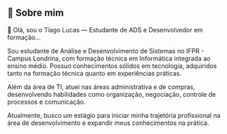 ## 🚀 Sobre mim
👋 Olá, sou o Tiago Lucas — Estudante de ADS e Desenvolvedor em formação...

Sou estudante de Análise e Desenvolvimento de Sistemas no IFPR - Campus Londrina, com formação técnica em Informática integrada ao ensino médio. Possuo conhecimentos sólidos em tecnologia, adquiridos tanto na formação técnica quanto em experiências práticas.


Além da área de TI, atuei nas áreas administrativa e de compras, desenvolvendo habilidades como organização, negociação, controle de processos e comunicação.

Atualmente, busco um estágio para iniciar minha trajetória profissional na área de desenvolvimento e expandir meus conhecimentos na prática. 

